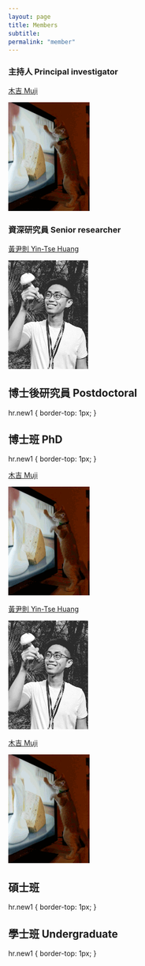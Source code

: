 ```yaml
---
layout: page
title: Members
subtitle:
permalink: "member"
--- 
```

<div class="container-fluid">
<div class="row">
  <div class="col no-gutters col-sm col-md">
    <h3>主持人 Principal investigator</h3>
    <p><a href="ythuang">木吉 Muji</a></p>
    <img src="/assets/img/people/Muji_TV_crop.gif">
  </div>
  <div class="col no-gutters col-sm col-md">
    <h3>資深研究員 Senior researcher</h3>
    <p><a href="ythuang">黃尹則 Yin-Tse Huang</a></p>
    <img src="/assets/img/people/MeintheField_220px.png">
  </div>
</div>



<h2>博士後研究員 Postdoctoral</h2>

hr.new1 {
  border-top: 1px;
}


<h2>博士班 PhD</h2>

hr.new1 {
  border-top: 1px;
}

<div class="container-fluid">
<div class="row">
  <div class="col no-gutters col-sm col-md">
    <p><a href="ythuang">木吉 Muji</a></p>
    <img src="/assets/img/people/Muji_TV_crop.gif">
  </div>
  <div class="col no-gutters col-sm col-md">
    <p><a href="ythuang">黃尹則 Yin-Tse Huang</a></p>
    <img src="/assets/img/people/MeintheField_220px.png">
  </div>
  <div class="col no-gutters col-sm col-md">
    <p><a href="ythuang">木吉 Muji</a></p>
    <img src="/assets/img/people/Muji_TV_crop.gif">
  </div>
</div>


<h2>碩士班</h2>

hr.new1 {
  border-top: 1px;
}



<h2>學士班 Undergraduate</h2>

hr.new1 {
  border-top: 1px;
}


